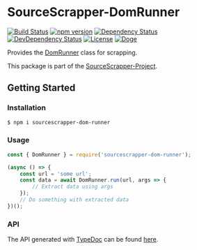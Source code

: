 # SourceScrapper-DomRunner

[![Build Status](https://travis-ci.org/OpenByteDev/SourceScrapper.svg?branch=master)](https://travis-ci.org/OpenByteDev/SourceScrapper)
[![npm version](https://badge.fury.io/js/sourcescrapper-dom-runner.svg)](https://www.npmjs.com/package/sourcescrapper-dom-runner)
[![Dependency Status](https://david-dm.org/OpenByteDev/SourceScrapper/status.svg?path=packages%2Fdom-runner)](https://david-dm.org/OpenByteDev/SourceScrapper?path=packages%2Fdom-runner)
[![DevDependency Status](https://david-dm.org/OpenByteDev/SourceScrapper/dev-status.svg?path=packages%2Fdom-runner)](https://david-dm.org/OpenByteDev/SourceScrapper?path=packages%2Fdom-runner&type=dev)
[![License](https://img.shields.io/github/license/mashape/apistatus.svg)](https://opensource.org/licenses/MIT)
[![Doge](https://img.shields.io/badge/doge-wow-yellow.svg)]()

Provides the [DomRunner](https://openbytedev.github.io/SourceScrapper/packages/dom-runner/docs/classes/domrunner.html) class for scrapping.

This package is part of the [SourceScrapper-Project](https://github.com/OpenByteDev/SourceScrapper).


## Getting Started
### Installation
```bash
$ npm i sourcescrapper-dom-runner
```


### Usage

```js
const { DomRunner } = require('sourcescrapper-dom-runner');

(async () => {
    const url = 'some url';
    const data = await DomRunner.run(url, args => {
        // Extract data using args
    });
    // Do something with extracted data
})();
```


### API
The API generated with [TypeDoc](http://typedoc.org/) can be found [here](https://openbytedev.github.io/SourceScrapper/packages/dom-runner/docs/).
